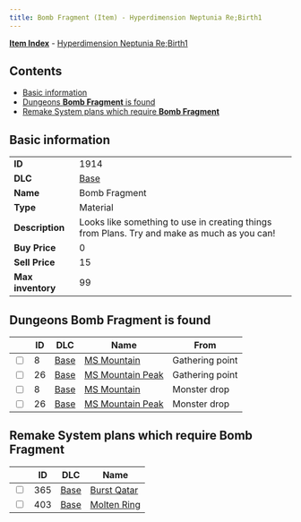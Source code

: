 ```yaml
---
title: Bomb Fragment (Item) - Hyperdimension Neptunia Re;Birth1
---
```


[**Item Index**](/neptunia/rb1/item/index.html) - [Hyperdimension Neptunia Re;Birth1](/neptunia/rb1)

## Contents

- [Basic information](#basic-information)
- [Dungeons **Bomb Fragment** is found](#dungeons-bomb-fragment-is-found)
- [Remake System plans which require **Bomb Fragment**](#remake-system-plans-which-require-bomb-fragment)

## Basic information

|   |   |
| -- | -- |
| **ID** | 1914 |
| **DLC** | [Base](/neptunia/rb1/dlc/1-base.html) |
| **Name** | Bomb Fragment |
| **Type** | Material |
| **Description** | Looks like something to use in creating things from Plans. Try and make as much as you can! |
| **Buy Price** | 0 |
| **Sell Price** | 15 |
| **Max inventory** | 99 |


## Dungeons **Bomb Fragment** is found

|    | ID | DLC | Name | From |
| -- | -- | --- | ---- | ---- |
| <input type="checkbox" id="rb1-dungeon-1-8" class="trackbox" /> | 8 | [Base](/neptunia/rb1/dlc/1-base.html) | [MS Mountain](/neptunia/rb1/dungeon/1-8-ms-mountain.html) | Gathering point |
| <input type="checkbox" id="rb1-dungeon-1-26" class="trackbox" /> | 26 | [Base](/neptunia/rb1/dlc/1-base.html) | [MS Mountain Peak](/neptunia/rb1/dungeon/1-26-ms-mountain-peak.html) | Gathering point |
| <input type="checkbox" id="rb1-dungeon-1-8" class="trackbox" /> | 8 | [Base](/neptunia/rb1/dlc/1-base.html) | [MS Mountain](/neptunia/rb1/dungeon/1-8-ms-mountain.html) | Monster drop |
| <input type="checkbox" id="rb1-dungeon-1-26" class="trackbox" /> | 26 | [Base](/neptunia/rb1/dlc/1-base.html) | [MS Mountain Peak](/neptunia/rb1/dungeon/1-26-ms-mountain-peak.html) | Monster drop |


## Remake System plans which require **Bomb Fragment**

|    | ID | DLC | Name |
| -- | -- | --- | ---- |
| <input type="checkbox" id="rb1-quest-1-365" class="trackbox" /> | 365 | [Base](/neptunia/rb1/dlc/1-base.html) | [Burst Qatar](/neptunia/rb1/quest/1-365-burst-qatar.html) |
| <input type="checkbox" id="rb1-quest-1-403" class="trackbox" /> | 403 | [Base](/neptunia/rb1/dlc/1-base.html) | [Molten Ring](/neptunia/rb1/quest/1-403-molten-ring.html) |
